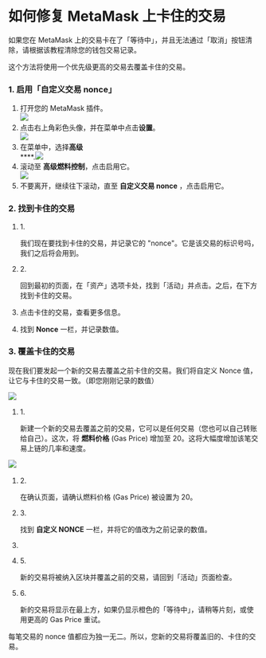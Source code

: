 # 如何修复 MetaMask 上卡住的交易

如果您在 MetaMask 上的交易卡在了「等待中」，并且无法通过「取消」按钮清除，请根据该教程清除您的钱包交易记录。

这个方法将使用一个优先级更高的交易去覆盖卡住的交易。

### &#x20;<a href="#1-enable-customized-transaction-nonce" id="1-enable-customized-transaction-nonce"></a>

### **1. 启用「**自定义交易 nonce**」** <a href="#1-enable-customized-transaction-nonce" id="1-enable-customized-transaction-nonce"></a>



1. 打开您的 MetaMask 插件。\
   ![](https://lh6.googleusercontent.com/fYsgD0BKjYVjrbCpbEQgMyWG\_sW-4c2Ev7wu9bVzsOWtqIzCmYqiv6Xj8G\_FY2TK5uYul3XaOY2WflfcW1W56R2KCuyW-Y5RjHH9DZDgUmATLlnOnMPn371nniPZqaaD7KAgYgMc)
2. 点击右上角彩色头像，并在菜单中点击**设置**。\
   ![](https://lh3.googleusercontent.com/DpSeFrHsmPNXU73C3NB9iRANEe81rJ2XUhbxs6k7PqJSVy6IkAijeX\_TeIbUupalmD3mlE2G0C90XHJJy\_JPk-\_mswNRf4liUwR4AUhx2AWygp4yIP9kjHo1QQk\_60wEtjGkfwSk)
3. 在菜单中，选择**高级**\
   ****.![](https://lh4.googleusercontent.com/F-o1qfi84wh6YNUP16b8lbyS6f8i04SYEUR2VrncMbBaoeaAjOw4Af\_oOwRUfWnhZn6NFb4O1uopoc1KNego8XelHmDDWeRRAb0oMJGE\_ZI\_xJJeqfH-bJrai0pakyxC-235E4nq)
4. 滚动至 **高级燃料控制**，点击启用它。\
   ![](https://lh5.googleusercontent.com/ePraz\_2Z8k1V62DMROjv0jbIjEcf8ATvaH-Lxe5wtoNo6oVTyRPelC1m7UVaizcNpW5bHByrbC9xv1KDZfjNnXvQ8J0ukHUHK7vK4rX5gpQVHmfyJr81wCGdeArvksNhshon1Btn)
5. 不要离开，继续往下滚动，直至 **自定义交易 nonce** ，点击启用它。

### **2. 找到卡住的交易** <a href="#2-find-your-stuck-transaction" id="2-find-your-stuck-transaction"></a>

1.  1\.

    我们现在要找到卡住的交易，并记录它的 "nonce"。它是该交易的标识号吗，我们之后将会用到。 ​
2.  2\.

    回到最初的页面，在「资产」选项卡处，找到「活动」并点击。之后，在下方找到卡住的交易。 ​
3. 点击卡住的交易，查看更多信息。
4. 找到 **Nonce** 一栏，并记录数值。

### **3. 覆盖卡住的交易** <a href="#3-overwrite-the-stuck-transaction" id="3-overwrite-the-stuck-transaction"></a>

现在我们要发起一个新的交易去覆盖之前卡住的交易。我们将自定义 Nonce 值，让它与卡住的交易一致。（即您刚刚记录的数值）

![​](https://gblobscdn.gitbook.com/assets%2F-MHREX7DHcljbY5IkjgJ%2F-M\_Qf9PqrqKwKENMLChq%2F-M\_QfJwbI-p6skTud7\_o%2Fimage.png?alt=media\&token=13db2345-9ad7-46a4-9937-7f26d7187749)

1.  1\.

    新建一个新的交易去覆盖之前的交易，它可以是任何交易（您也可以自己转账给自己）。这次，将 **燃料价格** (Gas Price) 增加至 20。这将大幅度增加该笔交易上链的几率和速度。

&#x20;![](https://gblobscdn.gitbook.com/assets%2F-MHREX7DHcljbY5IkjgJ%2F-M\_Qf9PqrqKwKENMLChq%2F-M\_Qft-wFWL0NENZfvV\_%2Fimage.png?alt=media\&token=14028feb-3c51-405c-bc3e-3d8e87d1d37d)​

1.  2\.

    在确认页面，请确认燃料价格 (Gas Price) 被设置为 20。
2.  3\.

    找到 **自定义 NONCE** 一栏，并将它的值改为之前记录的数值。
3.
4.  5\.

    新的交易将被纳入区块并覆盖之前的交易，请回到「活动」页面检查。 ​
5.  6\.

    新的交易将显示在最上方，如果仍显示橙色的「等待中」，请稍等片刻，或使用更高的 Gas Price 重试。

每笔交易的 nonce 值都应为独一无二。所以，您新的交易将覆盖旧的、卡住的交易。
